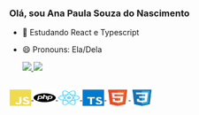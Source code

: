 ### Olá, sou Ana Paula Souza do Nascimento

- 🌱 Estudando React e Typescript
- 😄 Pronouns: Ela/Dela

  <a href="https://github.com/anapnascimento">
  <img height="180em" src="https://github-readme-stats-sigma-five.vercel.app/api?username=anapnascimento&show_icons=true&theme=dark&include_all_commits=true&count_private=true"/>
  <img height="180em" src="https://github-readme-stats-sigma-five.vercel.app/api/top-langs/?username=anapnascimento&layout=compact&langs_count=7&theme=dark"/>
</div>
<div style="display: inline_block"><br>
  <img align="center" alt="Ana-Angular" height="30" width="40" src="https://raw.githubusercontent.com/devicons/devicon/master/icons/javascript/javascript-plain.svg">
  <img align="center" alt="Ana-PHP" height="30" width="40" src="https://raw.githubusercontent.com/devicons/devicon/master/icons/php/php-plain.svg">
  <img align="center" alt="Ana-React" height="30" width="40" src="https://raw.githubusercontent.com/devicons/devicon/master/icons/react/react-original.svg">
  <img align="center" alt="Ana-Typescript" height="30" width="40" src="https://raw.githubusercontent.com/devicons/devicon/master/icons/typescript/typescript-original.svg">
  <img align="center" alt="Ana-HTML" height="30" width="40" src="https://raw.githubusercontent.com/devicons/devicon/master/icons/html5/html5-original.svg">
  <img align="center" alt="Ana-CSS" height="30" width="40" src="https://raw.githubusercontent.com/devicons/devicon/master/icons/css3/css3-original.svg">
</div>
  
  ##
